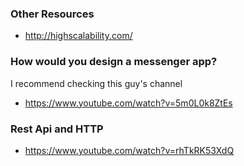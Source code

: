 ### Other Resources
- http://highscalability.com/

### How would you design a messenger app?
I recommend checking this guy's channel
- https://www.youtube.com/watch?v=5m0L0k8ZtEs

### Rest Api and HTTP
- https://www.youtube.com/watch?v=rhTkRK53XdQ
